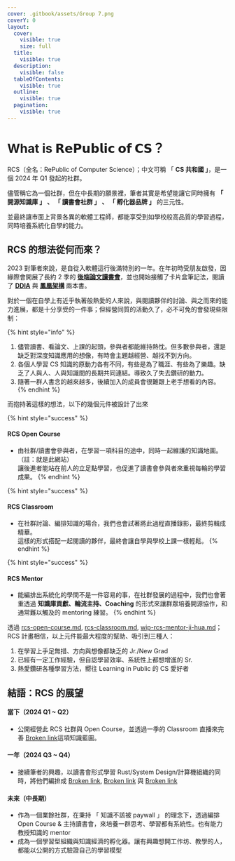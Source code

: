 ```yaml
---
cover: .gitbook/assets/Group 7.png
coverY: 0
layout:
  cover:
    visible: true
    size: full
  title:
    visible: true
  description:
    visible: false
  tableOfContents:
    visible: true
  outline:
    visible: true
  pagination:
    visible: true
---
```


# What is 𝗥𝗲𝗣𝘂𝗯𝗹𝗶𝗰 𝗼𝗳 𝗖𝗦？

RCS（全名：RePublic of Computer Science）；中文可稱 「 **CS 共和國 」**，是一個 2024 年 Q1 發起的社群。

儘管稱它為一個社群，但在中長期的願景裡，筆者其實是希望能讓它同時擁有 **「 開源知識庫 」 、 「 讀書會社群 」 、 「 孵化器品牌 」** 的三元性。

並最終讓市面上背景各異的軟體工程師，都能享受到如學校般高品質的學習過程，同時培養系統化自學的能力。

## RCS 的想法從何而來？

2023 對筆者來說，是自從入軟體這行後滿特別的一年。在年初時受朋友啟發，因緣際會開展了長約 2 季的 [**後端論文讀書會**](https://www.notion.so/be-studying-group/919a2f82e7604cb1bee1f8ee00e5a9e6?v=565b8be8718648879a3bff64405332c0)，並也開始接觸了卡片盒筆記法，閱讀了 [**DDIA**](https://github.com/Vonng/ddia) 與 [**鳳凰架構**](https://icyfenix.cn/) 兩本書。

對於一個在自學上有近乎執著般熱愛的人來說，與閱讀夥伴的討論、與之而來的能力進展，都是十分享受的一件事；但經營同質的活動久了，必不可免的會發現些限制：

{% hint style="info" %}
1. 儘管讀書、看論文、上課的起頭，參與者都能維持熱忱。但多數參與者，還是缺乏對深度知識應用的想像，有時會主題越經營、越找不到方向。
2. 各個人學習 CS 知識的原動力各有不同，有些是為了職涯、有些為了樂趣。缺乏了人與人、人與知識間的長期共同連結。導致久了失去鑽研的動力。
3. 隨著一群人書念的越來越多，後續加入的成員會很難跟上老手想看的內容。
{% endhint %}

而抱持著這樣的想法，以下的幾個元件被設計了出來

{% hint style="success" %}
#### RCS Open Course

* 由社群/讀書會參與者，在學習一項科目的途中，同時一起維護的知識地圖。（註：就是此網站）\
  讓後進者能站在前人的立足點學習，也促進了讀書會參與者來重視每輪的學習成果。
{% endhint %}

{% hint style="success" %}
#### RCS Classroom

* 在社群討論、編排知識的場合，我們也會試著將此過程直播錄影，最終剪輯成精華。\
  這樣的形式搭配一起閱讀的夥伴，最終會讓自學與學校上課一樣輕鬆。
{% endhint %}

{% hint style="success" %}
#### RCS Mentor

* 能編排出系統化的學問不是一件容易的事，在社群發展的過程中，我們也會著重透過 **知識庫貢獻、輪流主持、Coaching** 的形式來讓群眾培養開源協作，和通常難以觸及的 mentoring 練習。
{% endhint %}

透過 [rcs-open-course.md](info/rcs-open-course.md "mention"), [rcs-classroom.md](info/rcs-classroom.md "mention"), [wip-rcs-mentor-ji-hua.md](info/wip-rcs-mentor-ji-hua.md "mention")；RCS 計畫相信，以上元件能最大程度的幫助、吸引到三種人：

1. 在學習上手足無措、方向與想像都缺乏的 Jr./New Grad
2. 已經有一定工作經驗，但自認學習效率、系統性上都想增進的 Sr.
3. 熱愛鑽研各種學習方法，嚮往 Learning in Public 的 CS 愛好者

## 結語：RCS 的展望

#### 當下（2024 Q1 \~ Q2）

* 公開經營此 RCS 社群與 Open Course，並透過一季的 Classroom 直播來完善 [Broken link](broken-reference "mention")這項知識藍圖。

#### 一年（2024 Q3 \~ Q4）

* 接續筆者的興趣，以讀書會形式學習 Rust/System Design/計算機組織的同時，將他們編排成 [Broken link](broken-reference "mention"), [Broken link](broken-reference "mention") 與 [Broken link](broken-reference "mention")

#### 未來（中長期）

* 作為一個業餘社群，在秉持 「 知識不該被 paywall 」 的理念下，透過編排 Open Course & 主持讀書會，來培養一群思考、學習都有系統性。也有能力教授知識的 mentor
* 成為一個學習型組織與知識經濟的孵化器。讓有興趣想開工作坊、教學的人，都能以公開的方式驗證自己的學習模型

